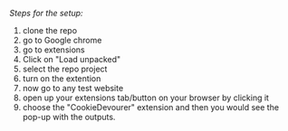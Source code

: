 *Steps for the setup:*

1) clone the repo
2) go to Google chrome
3) go to extensions
4) Click on "Load unpacked"
5) select the repo project
6) turn on the extention
7) now go to any test website
8) open up your extensions tab/button on your browser by clicking it
9) choose the "CookieDevourer" extension and then you would see the pop-up with the outputs. 
